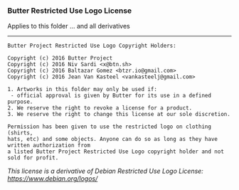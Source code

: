 ### Butter Restricted Use Logo License

Applies to this folder ... and all derivatives

----
    Butter Project Restricted Use Logo Copyright Holders:
    
    Copyright (c) 2016 Butter Project
    Copyright (c) 2016 Niv Sardi <x@btn.sh>
    Copyright (c) 2016 Baltazar Gomez <btzr.io@gmail.com>
    Copyright (c) 2016 Jean Van Kasteel <vankasteelj@gmail.com>

    1. Artworks in this folder may only be used if:
     - official approval is given by Butter for its use in a defined purpose.
    2. We reserve the right to revoke a license for a product.
    3. We reserve the right to change this license at our sole discretion.

    Permission has been given to use the restricted logo on clothing (shirts,
    hats, etc) and some objects. Anyone can do so as long as they have written authorization from
    a listed Butter Project Restricted Use Logo copyright holder and not sold for profit.

_This license is a derivative of Debian Restricted Use Logo License: https://www.debian.org/logos/_
